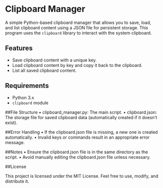 # Clipboard Manager

A simple Python-based clipboard manager that allows you to save, load, and list clipboard content using a JSON file for persistent storage. This program uses the `clipboard` library to interact with the system clipboard.

## Features

- Save clipboard content with a unique key.
- Load clipboard content by key and copy it back to the clipboard.
- List all saved clipboard content.

## Requirements

- Python 3.x
- `clipboard` module

##File Structure
	•	clipboard_manager.py: The main script.
	•	clipboard.json: The storage file for saved clipboard data (automatically created if it doesn’t exist).

##Error Handling
	•	If the clipboard.json file is missing, a new one is created automatically.
	•	Invalid keys or commands result in an appropriate error message.

##Notes
	•	Ensure the clipboard.json file is in the same directory as the script.
	•	Avoid manually editing the clipboard.json file unless necessary.

##License

This project is licensed under the MIT License. Feel free to use, modify, and distribute it.
